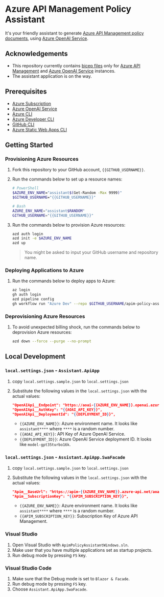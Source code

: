 # Azure API Management Policy Assistant

It's your friendly assistant to generate [Azure API Management policy documents](https://learn.microsoft.com/azure/api-management/api-management-howto-policies), using [Azure OpenAI Service](https://learn.microsoft.com/azure/ai-services/openai/overview).

## Acknowledgements

- This repository currently contains [bicep files](https://learn.microsoft.com/azure/azure-resource-manager/bicep/overview) only for [Azure API Management](https://learn.microsoft.com/azure/api-management/api-management-key-concepts) and [Azure OpenAI Service](https://learn.microsoft.com/azure/ai-services/openai/overview) instances.
- The assistant application is on the way.

## Prerequisites

- [Azure Subscription](https://azure.microsoft.com/free)
- [Azure OpenAI Service](https://learn.microsoft.com/azure/ai-services/openai/overview)
- [Azure CLI](https://learn.microsoft.com/cli/azure/what-is-azure-cli)
- [Azure Developer CLI](https://learn.microsoft.com/azure/developer/azure-developer-cli/overview)
- [GitHub CLI](https://cli.github.com)
- [Azure Static Web Apps CLI](https://github.com/Azure/static-web-apps-cli)

## Getting Started

### Provisioning Azure Resources

1. Fork this repository to your GitHub account, `{{GITHUB_USERNAME}}`.
1. Run the commands below to set up a resource names:

   ```bash
   # PowerShell
   $AZURE_ENV_NAME="assistant$(Get-Random -Max 9999)"
   $GITHUB_USERNAME="{{GITHUB_USERNAME}}"

   # Bash
   AZURE_ENV_NAME="assistant$RANDOM"
   GITHUB_USERNAME="{{GITHUB_USERNAME}}"
   ```

1. Run the commands below to provision Azure resources:

   ```bash
   azd auth login
   azd init -e $AZURE_ENV_NAME
   azd up
   ```

   > You might be asked to input your GitHub username and repository name.

### Deploying Applications to Azure

1. Run the commands below to deploy apps to Azure:

   ```bash
   az login
   gh auth login
   azd pipeline config
   gh workflow run "Azure Dev" --repo $GITHUB_USERNAME/apim-policy-assistant
   ```

### Deprovisioning Azure Resources

1. To avoid unexpected billing shock, run the commands below to deprovision Azure resources:

   ```bash
   azd down --force --purge --no-prompt
   ```

## Local Development

### `local.settings.json` - `Assistant.ApiApp`

1. copy `local.settings.sample.json` to `local.settings.json`
1. Substitute the following values in the `local.settings.json` with the actual values:

   ```json
   "OpenAIApi__Endpoint": "https://aoai-{{AZURE_ENV_NAME}}.openai.azure.com/",
   "OpenAIApi__AuthKey": "{{AOAI_API_KEY}}",
   "OpenAIApi__DeploymentId": "{{DEPLOYMENT_ID}}",
   ```

   - `{{AZURE_ENV_NAME}}`: Azure environment name. It looks like `assistant****` where `****` is a random number.
   - `{{AOAI_API_KEY}}`: API Key of Azure OpenAI Service.
   - `{{DEPLOYMENT_ID}}`: Azure OpenAI Service deployment ID. It looks like `model-gpt35turbo16k`.

### `local.settings.json` - `Assistant.ApiApp.SwaFacade`

1. copy `local.settings.sample.json` to `local.settings.json`
1. Substitute the following values in the `local.settings.json` with the actual values:

   ```json
   "Apim__BaseUrl": "https://apim-{{AZURE_ENV_NAME}}.azure-api.net/aoai",
   "Apim__SubscriptionKey": "{{APIM_SUBSCRIPTION_KEY}}",
   ```

   - `{{AZURE_ENV_NAME}}`: Azure environment name. It looks like `assistant****` where `****` is a random number.
   - `{{APIM_SUBSCRIPTION_KEY}}`: Subscription Key of Azure API Management.

### Visual Studio

1. Open Visual Studio with `ApimPolicyAssistantWindows.sln`.
1. Make user that you have multiple applications set as startup projects.
1. Run debug mode by pressing `F5` key.

### Visual Studio Code

1. Make sure that the Debug mode is set to `Blazor & Facade`.
1. Run debug mode by pressing `F5` key.
1. Choose `Assistant.ApiApp.SwaFacade`.
